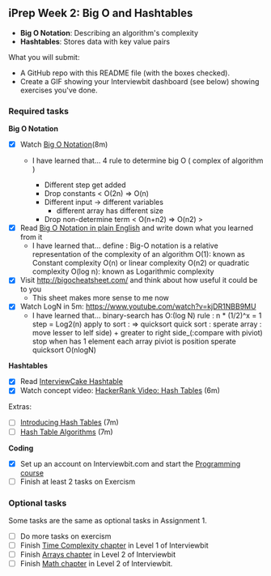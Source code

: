 ## iPrep Week 2: Big O and Hashtables

* **Big O Notation**: Describing an algorithm's complexity
* **Hashtables**: Stores data with key value pairs

What you will submit:
- A GitHub repo with this README file (with the boxes checked).
- Create a GIF showing your Interviewbit dashboard (see below) showing exercises you've done.

### Required tasks

**Big O Notation**

- [x] Watch [Big O Notation](https://www.youtube.com/watch?v=v4cd1O4zkGw)(8m)
  - I have learned that...
    4 rule to determine big O ( complex of algorithm )

    * Different step get added
    * Drop constants
      < O(2n) => O(n)
    * Different input -> different variables
      - different array has different size
    * Drop non-determine term < O(n+n2) => O(n2) >
- [x] Read [Big O Notation in plain English](http://stackoverflow.com/questions/487258/what-is-a-plain-english-explanation-of-big-o-notation) and write down what you learned from it
  - I have learned that...
    define : Big-O notation is a relative representation of the complexity of an algorithm
        O(1): known as Constant complexity
        O(n) or linear complexity
        O(n2) or quadratic complexity
        O(log n): known as Logarithmic complexity
- [x] Visit http://bigocheatsheet.com/ and think about how useful it could be to you
  - This sheet makes more sense to me now 
- [x] Watch LogN in 5m: https://www.youtube.com/watch?v=kjDR1NBB9MU
  - I have learned that...
    binary-search has O:(log N)
        rule : n * (1/2)^x  = 1 
        step = Log2(n)
    apply to sort : => quicksort 
    quick sort :
    sperate array : move lesser to lelf side) + greater to right side_(:compare with piviot)
    stop when has 1 element each array 
    piviot is position sperate
    quicksort O(nlogN)

  
**Hashtables**

- [x] Read [InterviewCake Hashtable](https://www.interviewcake.com/concept/java/hash-map?)
- [x] Watch concept video: [HackerRank Video: Hash Tables](https://www.youtube.com/watch?v=shs0KM3wKv8) (6m)

Extras: 
- [ ] [Introducing Hash Tables](https://www.youtube.com/watch?v=MfhjkfocRR0) (7m)
- [ ] [Hash Table Algorithms](https://www.youtube.com/watch?v=Ke_tII6Y0GE) (7m)

**Coding**

- [x] Set up an account on Interviewbit.com and start the [Programming course](https://www.interviewbit.com/courses/programming/)
- [ ] Finish at least 2 tasks on Exercism

### Optional tasks

Some tasks are the same as optional tasks in Assignment 1.

- [ ] Do more tasks on exercism
- [ ] Finish [Time Complexity chapter](https://www.interviewbit.com/courses/programming/topics/time-complexity) in Level 1 of Interviewbit
- [ ] Finish [Arrays chapter]((https://www.interviewbit.com/courses/programming/topics/arrays/)) in Level 2 of Interviewbit
- [ ] Finish [Math chapter](https://www.interviewbit.com/courses/programming/topics/math/) in Level 2 of Interviewbit.
